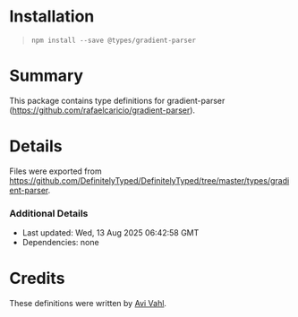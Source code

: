 # Installation
> `npm install --save @types/gradient-parser`

# Summary
This package contains type definitions for gradient-parser (https://github.com/rafaelcaricio/gradient-parser).

# Details
Files were exported from https://github.com/DefinitelyTyped/DefinitelyTyped/tree/master/types/gradient-parser.

### Additional Details
 * Last updated: Wed, 13 Aug 2025 06:42:58 GMT
 * Dependencies: none

# Credits
These definitions were written by [Avi Vahl](https://github.com/AviVahl).
